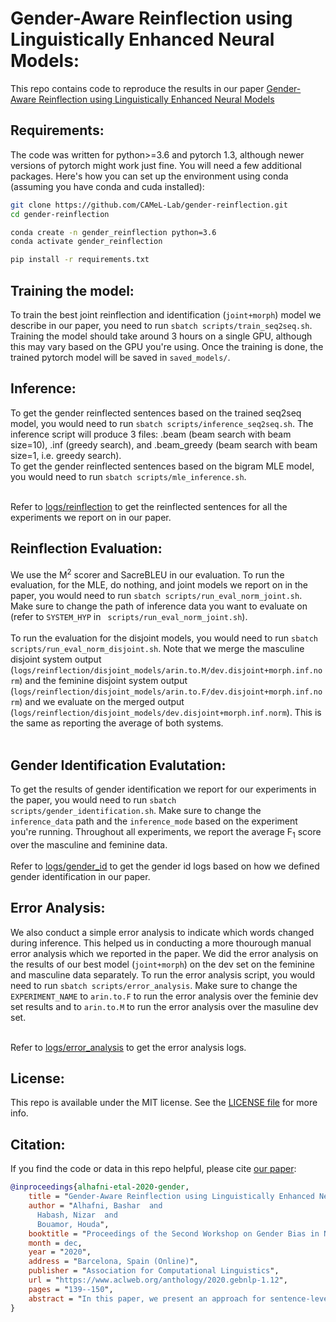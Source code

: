 # Gender-Aware Reinflection using Linguistically Enhanced Neural Models:
This repo contains code to reproduce the results in our paper [Gender-Aware Reinflection using Linguistically Enhanced Neural Models](https://www.aclweb.org/anthology/2020.gebnlp-1.12.pdf)

## Requirements:
The code was written for python>=3.6 and pytorch 1.3, although newer versions of pytorch might work just fine. You will need a few additional packages. Here's how you can set up the environment using conda (assuming you have conda and cuda installed):

```bash
git clone https://github.com/CAMeL-Lab/gender-reinflection.git
cd gender-reinflection

conda create -n gender_reinflection python=3.6
conda activate gender_reinflection

pip install -r requirements.txt
```

## Training the model:

To train the best joint reinflection and identification (`joint+morph`) model we describe in our paper, you need to run `sbatch scripts/train_seq2seq.sh`. Training the model should take around 3 hours on a single GPU, although this may vary based on the GPU you're using. Once the training is done, the trained pytorch model will be saved in `saved_models/`.

## Inference:

To get the gender reinflected sentences based on the trained seq2seq model, you would need to run `sbatch scripts/inference_seq2seq.sh`. The inference script will produce 3 files: .beam (beam search with beam size=10), .inf (greedy search), and .beam_greedy (beam search with beam size=1, i.e. greedy search).</br>
To get the gender reinflected sentences based on the bigram MLE model, you would need to run `sbatch scripts/mle_inference.sh`. </br></br>

Refer to [logs/reinflection](/logs/reinflection) to get the reinflected sentences for all the experiments we report on in our paper.

## Reinflection Evaluation:

We use the M<sup>2</sup> scorer and SacreBLEU in our evaluation. To run the evaluation, for the MLE, do nothing, and joint models we report on in the paper, you would need to run `sbatch scripts/run_eval_norm_joint.sh`. Make sure to change the path of inference data you want to evaluate on (refer to `SYSTEM_HYP` in ` scripts/run_eval_norm_joint.sh`). </br></br>
To run the evaluation for the disjoint models, you would need to run `sbatch scripts/run_eval_norm_disjoint.sh`. Note that we merge the masculine disjoint system output (`logs/reinflection/disjoint_models/arin.to.M/dev.disjoint+morph.inf.norm`) and the feminine disjoint system output (`logs/reinflection/disjoint_models/arin.to.F/dev.disjoint+morph.inf.norm`) and we evaluate on the merged output (`logs/reinflection/disjoint_models/dev.disjoint+morph.inf.norm`). This is the same as reporting the average of both systems. </br></br>


## Gender Identification Evalutation:

To get the results of gender identification we report for our experiments in the paper, you would need to run `sbatch scripts/gender_identification.sh`. Make sure to change the `inference_data` path and the `inference_mode` based on the experiment you're running. Throughout all experiments, we report the average F<sub>1</sub> score over the masculine and feminine data. </br></br>
Refer to [logs/gender_id](/logs/gender_id) to get the gender id logs based on how we defined gender identification in our paper.

## Error Analysis:

We also conduct a simple error analysis to indicate which words changed during inference. This helped us in conducting a more thourough manual error analysis which we reported in the paper. We did the error analysis on the results of our best model (`joint+morph`) on the dev set on the feminine and masculine data separately. To run the error analysis script, you would need to run `sbatch scripts/error_analysis`. Make sure to change the `EXPERIMENT_NAME` to `arin.to.F` to run the error analysis over the feminie dev set results and to `arin.to.M` to run the error analysis over the masuline dev set.  </br></br>

Refer to [logs/error_analysis](/logs/error_analysis) to get the error analysis logs.

## License:

This repo is available under the MIT license. See the [LICENSE file](/LICENSE) for more info.

## Citation:

If you find the code or data in this repo helpful, please cite [our paper](https://www.aclweb.org/anthology/2020.gebnlp-1.12.pdf):

```bibtex
@inproceedings{alhafni-etal-2020-gender,
    title = "Gender-Aware Reinflection using Linguistically Enhanced Neural Models",
    author = "Alhafni, Bashar  and
      Habash, Nizar  and
      Bouamor, Houda",
    booktitle = "Proceedings of the Second Workshop on Gender Bias in Natural Language Processing",
    month = dec,
    year = "2020",
    address = "Barcelona, Spain (Online)",
    publisher = "Association for Computational Linguistics",
    url = "https://www.aclweb.org/anthology/2020.gebnlp-1.12",
    pages = "139--150",
    abstract = "In this paper, we present an approach for sentence-level gender reinflection using linguistically enhanced sequence-to-sequence models. Our system takes an Arabic sentence and a given target gender as input and generates a gender-reinflected sentence based on the target gender. We formulate the problem as a user-aware grammatical error correction task and build an encoder-decoder architecture to jointly model reinflection for both masculine and feminine grammatical genders. We also show that adding linguistic features to our model leads to better reinflection results. The results on a blind test set using our best system show improvements over previous work, with a 3.6{\%} absolute increase in M2 F0.5.",
}
